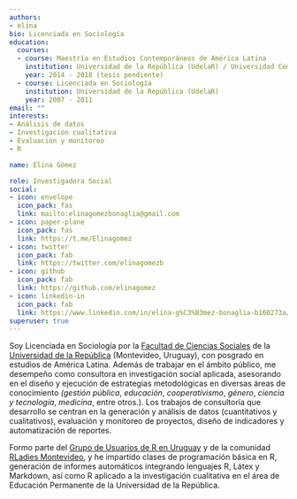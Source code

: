 ```yaml
---
authors:
- elina
bio: Licenciada en Sociología
education:
  courses:
  - course: Maestría en Estudios Contemporáneos de América Latina
    institution: Universidad de la República (UdelaR) / Universidad Complutense de Madrid
    year: 2014 - 2018 (tesis pendiente)
  - course: Licenciada en Sociología
    institution: Universidad de la República (UdelaR)
    year: 2007 - 2011
email: ""
interests:
- Análisis de datos
- Investigación cualitativa
- Evaluación y monitoreo
- R

name: Elina Gómez

role: Investigadora Social
social:
- icon: envelope
  icon_pack: fas
  link: mailto:elinagomezbonaglia@gmail.com
- icon: paper-plane
  icon_pack: fas
  link: https://t.me/Elinagomez
- icon: twitter
  icon_pack: fab
  link: https://twitter.com/elinagomezb
- icon: github
  icon_pack: fab
  link: https://github.com/elinagomez
- icon: linkedin-in
  icon_pack: fab
  link: https://www.linkedin.com/in/elina-g%C3%B3mez-bonaglia-b160273a/
superuser: true
---
```


Soy Licenciada en Sociología por la [Facultad de Ciencias Sociales](www.cienciassociales.edu.uy)  de la [Universidad de la República](www.universidad.edu.uy) (Montevideo, Uruguay), con posgrado en estudios de América Latina. Además de trabajar en el ámbito público, me desempeño como consultora en investigación social aplicada, asesorando en el diseño y ejecución de estrategias metodológicas en diversas áreas de conocimiento _(gestión pública_, _educación_, _cooperativismo_,  _género_, _ciencia y tecnología_, _medicina_, entre otros.). Los trabajos de consultoría que desarrollo se centran en la generación y análisis de datos (cuantitativos y cualitativos), evaluación y monitoreo de proyectos, diseño de indicadores y automatización de reportes.

Formo parte del [Grupo de Usuarios de R en Uruguay](https://twitter.com/gurumvd) y de la comunidad [RLadies Montevideo](https://twitter.com/RLadiesMVD), y he impartido clases de programación básica en R, generación de informes automáticos integrando lenguajes R, Látex y  Markdown, así como R aplicado a la investigación cualitativa en el área de Educación Permanente de la Universidad de la República.
